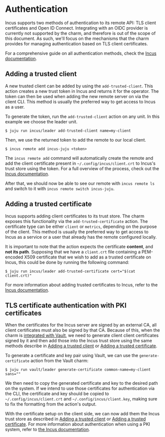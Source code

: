 # Authentication

Incus supports two methods of authentication to its remote API: TLS client certificates and Open ID Connect. Integrating with an OIDC provider is currently not supported by the charm, and therefore is out of the scope of this document. As such, we'll focus on the mechanisms that the charm provides for managing authentication based on TLS client certificates.

For a comprehensive guide on all authentication methods, check the [Incus documentation](https://linuxcontainers.org/incus/docs/main/authentication/#authentication).

## Adding a trusted client

A new trusted client can be added by using the `add-trusted-client`. This action creates a new trust token in Incus and returns it for the operator. The token can then be used when adding the new remote server on via the client CLI. This method is usually the preferred way to get access to Incus as a user.

To generate the token, run the `add-trusted-client` action on any unit. In this example we choose the leader unit.

```shell
$ juju run incus/leader add-trusted-client name=my-client
```

Then, we use the returned token to add the remote to our local client.

```shell
$ incus remote add incus-juju <token>
```

The `incus remote add` command will automatically create the remote and add the client certificate present in `~/.config/incus/client.crt` to Incus's trust store using the token. For a full overview of the process, check out the [Incus documentation](https://linuxcontainers.org/incus/docs/main/authentication/#adding-client-certificates-using-tokens).

After that, we should now be able to see our remote with `incus remote ls` and switch to it with `incus remote switch incus-juju`.

## Adding a trusted certificate

Incus supports adding client certificates to its trust store. The charm exposes this functionality via the `add-trusted-certificate` action. The certificate type can be either `client` or `metrics`, depending on the purpose of the client. This method is usually the preferred way to get access to Incus as a service or a user that already has the remote configured locally.

It is important to note that the action expects the certificate **content**, and **not its path**. Supposing that we have a `client.crt` file containing a PEM-encoded X509 certificate that we wish to add as a trusted certificate on Incus, this could be done by running the following command:

```shell
$ juju run incus/leader add-trusted-certificate cert="$(cat client.crt)"
```

For more information about adding trusted certificates to Incus, refer to the [Incus documentation](https://linuxcontainers.org/incus/docs/main/authentication/#adding-trusted-certificates-to-the-server).

## TLS certificate authentication with PKI certificates

When the certificates for the Incus server are signed by an external CA, all client certificates must also be signed by that CA. Because of this, when the charm is [integrated with Vault](/docs/vault-integration.md), we need to generate client client certificates signed by it and then add those into the Incus trust store using the same methods describe in [Adding a trusted client](#adding-a-trusted-client) or [Adding a trusted certificate](#adding-a-trusted-certificate).

To generate a certificate and key pair using Vault, we can use the `generate-certificate` action from the Vault charm:

```shell
$ juju run vault/leader generate-certificate common-name=my-client sans=""
```

We then need to copy the generated certificate and key to the desired path on the system. If we intend to use those certificates for authentication via the CLI, the certificate and key should be copied to `~/.config/incus/client.crt` and `~/.config/incus/client.key`, making sure to fix the formatting from the action's output.

With the certificate setup on the client side, we can now add them the Incus trust store as described in [Adding a trusted client](#adding-a-trusted-client) or [Adding a trusted certificate](#adding-a-trusted-certificate). For more information about authentication when using a PKI system, refer to [the Incus documentation](https://linuxcontainers.org/incus/docs/main/authentication/#using-a-pki-system).
